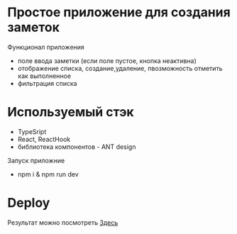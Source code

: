 # Простое приложение для создания заметок

Функционал приложения
 - поле ввода заметки (если поле пустое, кнопка неактивна)
 - отображение списка, создание,удаление, пвозможность отметить как выполненное
 - фильтрация списка

# Используемый стэк
 - TypeSript
 - React, ReactHook
 - библиотека компонентов - ANT design

Запуск приложние
- npm i & npm run dev

# Deploy
Результат можно посмотреть [Здесь](https://fillinius.github.io/petProject_simpleToDo/) 




